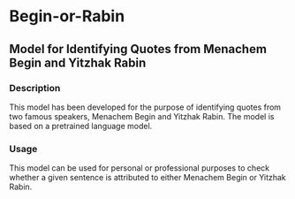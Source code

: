 # Begin-or-Rabin
## Model for Identifying Quotes from Menachem Begin and Yitzhak Rabin

### Description

This model has been developed for the purpose of identifying quotes from two famous speakers, Menachem Begin and Yitzhak Rabin. The model is based on a pretrained language model.

### Usage

This model can be used for personal or professional purposes to check whether a given sentence is attributed to either Menachem Begin or Yitzhak Rabin. 

